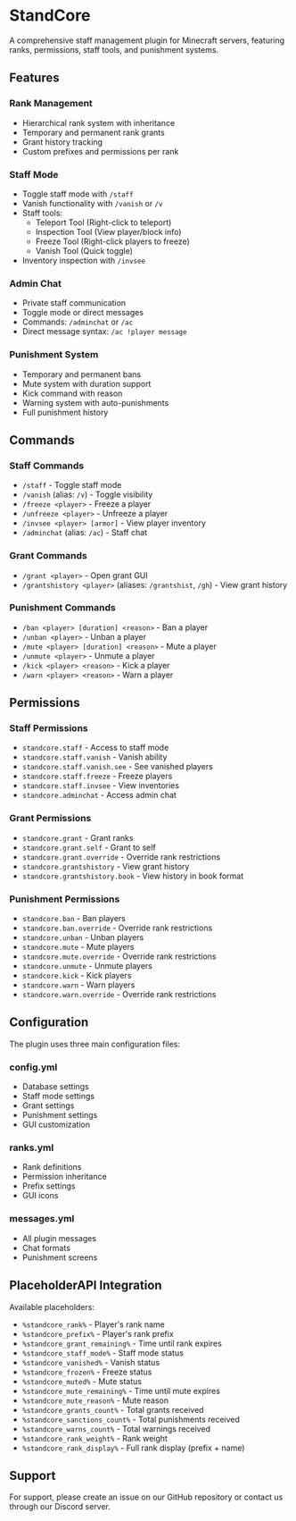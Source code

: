 # StandCore

A comprehensive staff management plugin for Minecraft servers, featuring ranks, permissions, staff tools, and punishment systems.

## Features

### Rank Management
- Hierarchical rank system with inheritance
- Temporary and permanent rank grants
- Grant history tracking
- Custom prefixes and permissions per rank

### Staff Mode
- Toggle staff mode with `/staff`
- Vanish functionality with `/vanish` or `/v`
- Staff tools:
  - Teleport Tool (Right-click to teleport)
  - Inspection Tool (View player/block info)
  - Freeze Tool (Right-click players to freeze)
  - Vanish Tool (Quick toggle)
- Inventory inspection with `/invsee`

### Admin Chat
- Private staff communication
- Toggle mode or direct messages
- Commands: `/adminchat` or `/ac`
- Direct message syntax: `/ac !player message`

### Punishment System
- Temporary and permanent bans
- Mute system with duration support
- Kick command with reason
- Warning system with auto-punishments
- Full punishment history

## Commands

### Staff Commands
- `/staff` - Toggle staff mode
- `/vanish` (alias: `/v`) - Toggle visibility
- `/freeze <player>` - Freeze a player
- `/unfreeze <player>` - Unfreeze a player
- `/invsee <player> [armor]` - View player inventory
- `/adminchat` (alias: `/ac`) - Staff chat

### Grant Commands
- `/grant <player>` - Open grant GUI
- `/grantshistory <player>` (aliases: `/grantshist`, `/gh`) - View grant history

### Punishment Commands
- `/ban <player> [duration] <reason>` - Ban a player
- `/unban <player>` - Unban a player
- `/mute <player> [duration] <reason>` - Mute a player
- `/unmute <player>` - Unmute a player
- `/kick <player> <reason>` - Kick a player
- `/warn <player> <reason>` - Warn a player

## Permissions

### Staff Permissions
- `standcore.staff` - Access to staff mode
- `standcore.staff.vanish` - Vanish ability
- `standcore.staff.vanish.see` - See vanished players
- `standcore.staff.freeze` - Freeze players
- `standcore.staff.invsee` - View inventories
- `standcore.adminchat` - Access admin chat

### Grant Permissions
- `standcore.grant` - Grant ranks
- `standcore.grant.self` - Grant to self
- `standcore.grant.override` - Override rank restrictions
- `standcore.grantshistory` - View grant history
- `standcore.grantshistory.book` - View history in book format

### Punishment Permissions
- `standcore.ban` - Ban players
- `standcore.ban.override` - Override rank restrictions
- `standcore.unban` - Unban players
- `standcore.mute` - Mute players
- `standcore.mute.override` - Override rank restrictions
- `standcore.unmute` - Unmute players
- `standcore.kick` - Kick players
- `standcore.warn` - Warn players
- `standcore.warn.override` - Override rank restrictions

## Configuration

The plugin uses three main configuration files:

### config.yml
- Database settings
- Staff mode settings
- Grant settings
- Punishment settings
- GUI customization

### ranks.yml
- Rank definitions
- Permission inheritance
- Prefix settings
- GUI icons

### messages.yml
- All plugin messages
- Chat formats
- Punishment screens

## PlaceholderAPI Integration

Available placeholders:
- `%standcore_rank%` - Player's rank name
- `%standcore_prefix%` - Player's rank prefix
- `%standcore_grant_remaining%` - Time until rank expires
- `%standcore_staff_mode%` - Staff mode status
- `%standcore_vanished%` - Vanish status
- `%standcore_frozen%` - Freeze status
- `%standcore_muted%` - Mute status
- `%standcore_mute_remaining%` - Time until mute expires
- `%standcore_mute_reason%` - Mute reason
- `%standcore_grants_count%` - Total grants received
- `%standcore_sanctions_count%` - Total punishments received
- `%standcore_warns_count%` - Total warnings received
- `%standcore_rank_weight%` - Rank weight
- `%standcore_rank_display%` - Full rank display (prefix + name)

## Support

For support, please create an issue on our GitHub repository or contact us through our Discord server.
